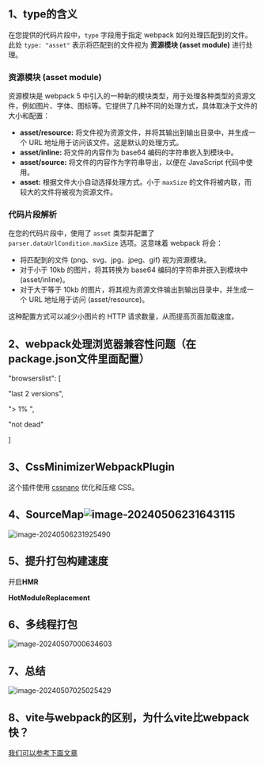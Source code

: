 ## 1、type的含义

在您提供的代码片段中，`type` 字段用于指定 webpack 如何处理匹配到的文件。此处 `type: "asset"` 表示将匹配到的文件视为 **资源模块 (asset module)** 进行处理。

### 资源模块 (asset module)

资源模块是 webpack 5 中引入的一种新的模块类型，用于处理各种类型的资源文件，例如图片、字体、图标等。它提供了几种不同的处理方式，具体取决于文件的大小和配置：

*   **asset/resource:** 将文件视为资源文件，并将其输出到输出目录中，并生成一个 URL 地址用于访问该文件。这是默认的处理方式。
*   **asset/inline:** 将文件的内容作为 base64 编码的字符串嵌入到模块中。
*   **asset/source:** 将文件的内容作为字符串导出，以便在 JavaScript 代码中使用。
*   **asset:** 根据文件大小自动选择处理方式。小于 `maxSize` 的文件将被内联，而较大的文件将被视为资源文件。

### 代码片段解析

在您的代码片段中，使用了 `asset` 类型并配置了 `parser.dataUrlCondition.maxSize` 选项。这意味着 webpack 将会：

*   将匹配到的文件 (png、svg、jpg、jpeg、gif) 视为资源模块。
*   对于小于 10kb 的图片，将其转换为 base64 编码的字符串并嵌入到模块中 (asset/inline)。
*   对于大于等于 10kb 的图片，将其视为资源文件输出到输出目录中，并生成一个 URL 地址用于访问 (asset/resource)。

这种配置方式可以减少小图片的 HTTP 请求数量，从而提高页面加载速度。

## 2、webpack处理浏览器兼容性问题（在package.json文件里面配置）

 "browserslist": [

   "last 2 versions",

   "> 1% ",

   "not dead"

  ]

## 3、CssMinimizerWebpackPlugin

这个插件使用 [cssnano](https://cssnano.co/) 优化和压缩 CSS。

## 4、SourceMap![image-20240506231643115](C:\Users\洁哥\AppData\Roaming\Typora\typora-user-images\image-20240506231643115.png)

![image-20240506231925490](C:\Users\洁哥\AppData\Roaming\Typora\typora-user-images\image-20240506231925490.png)

## 5、提升打包构建速度

开启**HMR**

**HotModuleReplacement**



## 6、多线程打包

![image-20240507000634603](C:\Users\洁哥\AppData\Roaming\Typora\typora-user-images\image-20240507000634603.png) 	

## 7、总结

![image-20240507025025429](C:\Users\洁哥\AppData\Roaming\Typora\typora-user-images\image-20240507025025429.png)

## 8、vite与webpack的区别，为什么vite比webpack快？

[我们可以参考下面文章](https://zxuqian.cn/difference-between-vite-and-webpack/)

